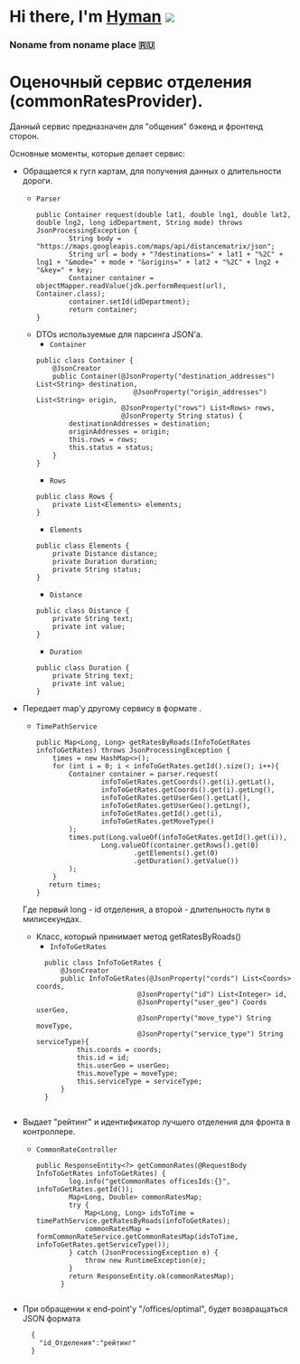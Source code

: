 # Hi there, I'm [Hyman](https://github.com/MrHyman213) ![](https://github.com/blackcater/blackcater/raw/main/images/Hi.gif) 
### Noname from noname place 🇷🇺

# Оценочный сервис отделения (commonRatesProvider). 
Данный сервис предназначен для "общения" бэкенд и фронтенд сторон.  

Основные моменты, которые  делает сервис: 
  - Обращается к гугл картам, для получения данных о длительности дороги.
      - `Parser`
        ```
        public Container request(double lat1, double lng1, double lat2, double lng2, long idDepartment, String mode) throws JsonProcessingException {
                String body = "https://maps.googleapis.com/maps/api/distancematrix/json";
                String url = body + "?destinations=" + lat1 + "%2C" + lng1 + "&mode=" + mode + "&origins=" + lat2 + "%2C" + lng2 + "&key=" + key;
                Container container = objectMapper.readValue(jdk.performRequest(url), Container.class);
                container.setId(idDepartment);
                return container;
        }
        ```
      - DTOs используемые для парсинга JSON'a.
          - `Container`
        ```
        public class Container {
            @JsonCreator
            public Container(@JsonProperty("destination_addresses") List<String> destination,
                                @JsonProperty("origin_addresses") List<String> origin,
                             @JsonProperty("rows") List<Rows> rows,
                             @JsonProperty String status) {
                destinationAddresses = destination;
                originAddresses = origin;
                this.rows = rows;
                this.status = status;
            }
        }
        ```
          - `Rows`
        ```
        public class Rows {
            private List<Elements> elements;
        }
        ```
        - `Elements`
        ```
        public class Elements {
            private Distance distance;
            private Duration duration;
            private String status;
        }  
        ```
        - `Distance`
        ```
        public class Distance {
            private String text;
            private int value;
        }
        ```
        - `Duration`
        ```
        public class Duration {
            private String text;
            private int value;
        }
        ```
  - Передает map'у другому сервису в формате <long-long>.
    - `TimePathService`
      ```
      public Map<Long, Long> getRatesByRoads(InfoToGetRates infoToGetRates) throws JsonProcessingException {
          times = new HashMap<>();
          for (int i = 0; i < infoToGetRates.getId().size(); i++){
              Container container = parser.request(
                      infoToGetRates.getCoords().get(i).getLat(),
                      infoToGetRates.getCoords().get(i).getLng(),
                      infoToGetRates.getUserGeo().getLat(),
                      infoToGetRates.getUserGeo().getLng(),
                      infoToGetRates.getId().get(i),
                      infoToGetRates.getMoveType()
              );
              times.put(Long.valueOf(infoToGetRates.getId().get(i)),
                      Long.valueOf(container.getRows().get(0)
                              .getElements().get(0)
                              .getDuration().getValue())
              );
          }
         return times;
      }
      ```
    Где первый long - id отделения, а второй - длительность пути в милисекундах.
    - Класс, который принимает метод getRatesByRoads()
      - `InfoToGetRates`
      ```
        public class InfoToGetRates {
            @JsonCreator
            public InfoToGetRates(@JsonProperty("cords") List<Coords> coords,
                               @JsonProperty("id") List<Integer> id,
                               @JsonProperty("user_geo") Coords userGeo,
                               @JsonProperty("move_type") String moveType,
                               @JsonProperty("service_type") String serviceType){
                this.coords = coords;
                this.id = id;
                this.userGeo = userGeo;
                this.moveType = moveType;
                this.serviceType = serviceType;
            }
        }
    ```
  - Выдает "рейтинг" и идентификатор лучшего отделения для фронта в контроллере.
    - `CommonRateController`
      ```
      public ResponseEntity<?> getCommonRates(@RequestBody InfoToGetRates infoToGetRates) {
              log.info("getCommonRates officesIds:{}", infoToGetRates.getId());
              Map<Long, Double> commonRatesMap;
              try {
                  Map<Long, Long> idsToTime = timePathService.getRatesByRoads(infoToGetRates);
                  commonRatesMap = formCommonRateService.getCommonRatesMap(idsToTime, infoToGetRates.getServiceType());
              } catch (JsonProcessingException e) {
                  throw new RuntimeException(e);
              }
              return ResponseEntity.ok(commonRatesMap);
            }

      
      ```

  - При обращении к end-point'у "/offices/optimal", будет возвращаться JSON формата
      ```
        {
          "id_Отделения":"рейтинг"
        }
      ```
